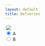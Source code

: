 ```yaml
---
layout: default
title: Delveries
---
```


<style>
    .canvas-container {
        display: flex;
    }

    canvas {
        margin: 0;
        border: 1px solid white;
    }
</style>

<div class="canvas-container">
    <canvas id="playerCanvas"></canvas>
    <canvas id="spriteContainer">
        <img id="box" src="{{site.baseurl}}/images/box.png"> 
    </canvas>
</div>

<div id="controls">
    <input type="radio" name="animation" id="A" checked>
    <label for="A">A</label><br>
    <input type="radio" name="animation" id="B">
    <label for="B">B</label><br>
</div>

<script>
    let canvas = document.getElementById('playerCanvas');
    let c = canvas.getContext('2d');
    canvas.width = 650;
    canvas.height = 400;
    let gravity = 1.5;

    class Player {
        constructor() {
            this.position = {
                x: 100,
                y: 200
            };
            this.velocity = {
                x: 0,
                y: 0
            };
            this.width = 30;
            this.height = 30;
        }
        draw() {
            c.fillStyle = 'red';
            c.fillRect(this.position.x, this.position.y, this.width, this.height);
        }
        update() {
            this.draw();
            this.position.y += this.velocity.y;
            this.position.x += this.velocity.x;
            if (this.position.y + this.height + this.velocity.y <= canvas.height)
                this.velocity.y += gravity;
            else
                this.velocity.y = 0;
        }
    }

    player = new Player();

    let keys = {
        right: {
            pressed: false
        },
        left: {
            pressed: false
        }
    };

    function animate() {
        requestAnimationFrame(animate);
        c.clearRect(0, 0, canvas.width, canvas.height);
        player.update();
        if (keys.right.pressed && player.position.x + player.width <= canvas.width - 50) {
            player.velocity.x = 15;
        } else if (keys.left.pressed && player.position.x >= 50) {
            player.velocity.x = -15;
        } else {
            player.velocity.x = 0;
        }
    }

    animate();

    addEventListener('keydown', ({ keyCode }) => {
        switch (keyCode) {
            case 65:
                console.log('left');
                keys.left.pressed = true;
                break;
            case 83:
                console.log('down');
                break;
            case 68:
                console.log('right');
                keys.right.pressed = true;
                break;
            case 87:
                console.log('up');
                player.velocity.y -= 20;
                break;
        }
    });

    addEventListener('keyup', ({ keyCode }) => {
        switch (keyCode) {
            case 65:
                console.log('left');
                keys.left.pressed = false;
                break;
            case 83:
                console.log('down');
                break;
            case 68:
                console.log('right');
                keys.right.pressed = false;
                break;
            case 87:
                console.log('up');
                player.velocity.y = -20;
                break;
        }
    });

    const canvas2 = document.getElementById('spriteContainer');
    const ctx = canvas2.getContext('2d');
    const SPRITE_WIDTH = 71.75;
    const SPRITE_HEIGHT = 80.5;
    const SCALE_FACTOR = 2;
    const DESIRED_FRAME_RATE = 20;
    const FRAME_INTERVAL = 1000 / DESIRED_FRAME_RATE;
    const animationData = {
        'A': {
            frameLimit: 7,
            x: 1,
            y: -20,
        },
        'B': {
            frameLimit: 7,
            x: 1,
            y: -20,
        }
    };
    canvas2.width = SPRITE_WIDTH * SCALE_FACTOR * 7;
    canvas2.height = SPRITE_HEIGHT * SCALE_FACTOR;

    class Iceman {
        constructor() {
            this.image = document.getElementById("box");
            this.spriteWidth = SPRITE_WIDTH;
            this.spriteHeight = SPRITE_HEIGHT;
            this.width = this.spriteWidth;
            this.height = this.spriteHeight;
            this.x = 0;
            this.y = 0;
            this.scale = SCALE_FACTOR;
            this.minFrame = 0;
            this.frameY = 0;
            this.frameX = 0;
            this.maxFrame = 0;
            this.speed = 5; 
        }
        setFrameLimit(limit) {
            this.maxFrame = limit;
        }
        setPosition(x, y) {
            this.x = x;
            this.y = y;
        }
        draw(context) {
            context.drawImage(
                this.image,
                this.frameX * this.spriteWidth,
                this.frameY * this.spriteHeight,
                this.spriteWidth,
                this.spriteHeight,
                this.x,
                this.y,
                this.width * this.scale,
                this.height * this.scale
            );
        }
        update() {
            if (this.frameX < this.maxFrame) {
                this.frameX++;
            } else {
                this.frameX = 0;
            }
        }
    }

    const iceman = new Iceman();

    const controls = document.getElementById('controls');
    controls.addEventListener('click', function (event) {
        if (event.target.tagName === 'INPUT') {
            const selectedAnimation = event.target.id;
            const animationInfo = animationData[selectedAnimation];
            if (animationInfo) {
                iceman.setFrameLimit(animationInfo.frameLimit);
                iceman.setPosition(animationInfo.x, animationInfo.y);
            }
            switch (selectedAnimation) {
                case 'A':
                    iceman.frameY = 0;
                    break;
                case 'B':
                    iceman.frameY = 1;
                    break;
            }
        }
    });

    document.addEventListener('keydown', function (event) {
        switch (event.key) {
            case 'ArrowLeft':
                iceman.x -= iceman.speed;
                break;
            case 'ArrowRight':
                iceman.x += iceman.speed;
                break;
            case 'ArrowUp':
                iceman.y -= iceman.speed;
                break;
            case 'ArrowDown':
                iceman.y += iceman.speed;
                break;
        }
    });

    let lastTimestamp = 0;
    function animate2(timestamp) {
        const deltaTime = timestamp - lastTimestamp;
        if (deltaTime >= FRAME_INTERVAL) {
            ctx.clearRect(0, 0, canvas2.width, canvas2.height);
            iceman.draw(ctx);
            iceman.update();
            lastTimestamp = timestamp;
        }
        requestAnimationFrame(animate2);
    }

    animate2();
</script>
